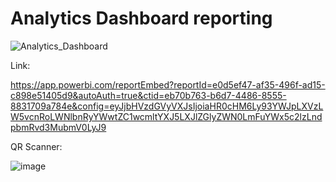 # Analytics Dashboard reporting

![Analytics_Dashboard](https://user-images.githubusercontent.com/48015531/121763063-ca80d980-cb56-11eb-8c20-043d0025591e.JPG)

Link:

https://app.powerbi.com/reportEmbed?reportId=e0d5ef47-af35-496f-ad15-c898e51405d9&autoAuth=true&ctid=eb70b763-b6d7-4486-8555-8831709a784e&config=eyJjbHVzdGVyVXJsIjoiaHR0cHM6Ly93YWJpLXVzLW5vcnRoLWNlbnRyYWwtZC1wcmltYXJ5LXJlZGlyZWN0LmFuYWx5c2lzLndpbmRvd3MubmV0LyJ9

QR Scanner:

![image](https://user-images.githubusercontent.com/48015531/121772432-f4f08800-cb92-11eb-87c9-37859858c611.png)

